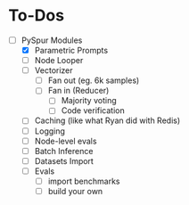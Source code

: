 # To-Dos

- [ ] PySpur Modules
  - [X] Parametric Prompts
  - [ ] Node Looper
  - [ ] Vectorizer
    - [ ] Fan out (eg. 6k samples)
    - [ ] Fan in (Reducer)
      - [ ] Majority voting
      - [ ] Code verification
  - [ ] Caching (like what Ryan did with Redis)
  - [ ] Logging
  - [ ] Node-level evals
  - [ ] Batch Inference
  - [ ] Datasets Import
  - [ ] Evals
    - [ ] import benchmarks
    - [ ] build your own